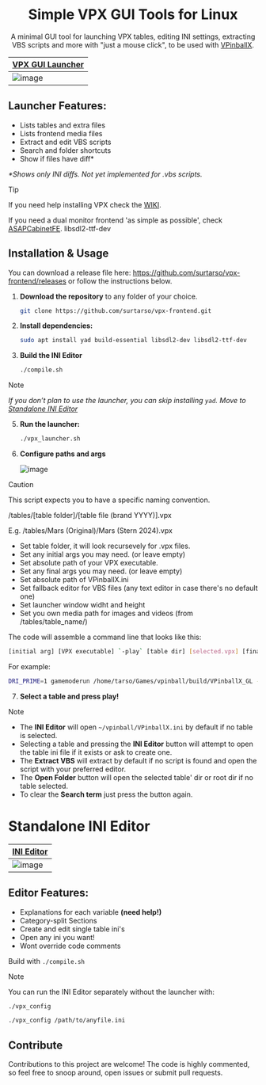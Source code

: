 <h1 align="center">Simple VPX GUI Tools for Linux</h1>
<p align="center">A minimal GUI tool for launching VPX tables, editing INI settings, extracting VBS scripts and more with "just a mouse click", to be used with <a href="https://github.com/vpinball/vpinball">VPinballX</a>.</p>

| **[VPX GUI Launcher](vpx_launcher.sh)** | 
|-------------------------------------|
| ![image](https://github.com/user-attachments/assets/d424151f-ce64-46d9-a42a-8e12e884b896) | 

## **Launcher Features:** 
 - Lists tables and extra files 
 - Lists frontend media files
 - Extract and edit VBS scripts
 - Search and folder shortcuts
 - Show if files have diff*
<p></p><i>*Shows only INI diffs. Not yet implemented for .vbs scripts.</i></p>

>[!TIP]
>If you need help installing VPX check the [WIKI](https://github.com/surtarso/vpx-frontend/wiki/Visual-Pinball-X-on-Debian-Linux).
>
>If you need a dual monitor frontend 'as simple as possible', check [ASAPCabinetFE](https://github.com/surtarso/ASAPCabinetFE/).
 libsdl2-ttf-dev

## **Installation & Usage**  

You can download a release file here: https://github.com/surtarso/vpx-frontend/releases or follow the instructions below.

1. **Download the repository** to any folder of your choice.
   ```bash
   git clone https://github.com/surtarso/vpx-frontend.git
   ```
   
3. **Install dependencies:**  
   ```bash
   sudo apt install yad build-essential libsdl2-dev libsdl2-ttf-dev
   ```
4. **Build the INI Editor**
   ```bash
   ./compile.sh
   ```
   
>[!NOTE]
*If you don’t plan to use the launcher, you can skip installing `yad`. Move to [Standalone INI Editor](#standalone-ini-editor)*

5. **Run the launcher:**  
   ```bash
   ./vpx_launcher.sh
   ```
   
6. **Configure paths and args**


   ![image](https://github.com/user-attachments/assets/f3d4ca55-99b2-4b96-be17-027d30a7e3c4)

>[!CAUTION]
>This script expects you to have a specific naming convention.
>
>/tables/[table folder]/[table file (brand YYYY)].vpx
>
>E.g. /tables/Mars (Original)/Mars (Stern 2024).vpx

   - Set table folder, it will look recursevely for .vpx files.
   - Set any initial args you may need. (or leave empty)
   - Set absolute path of your VPX executable.
   - Set any final args you may need. (or leave empty)
   - Set absolute path of VPinballX.ini
   - Set fallback editor for VBS files (any text editor in case there's no default one)
   - Set launcher window widht and height
   - Set you own media path for images and videos (from /tables/table_name/)
  
   The code will assemble a command line that looks like this:
   ```bash
   [initial arg] [VPX executable] `-play` [table dir] [selected.vpx] [final args]
   ```
   For example:
   ```bash
   DRI_PRIME=1 gamemoderun /home/tarso/Games/vpinball/build/VPinballX_GL -play /home/tarso/Games/vpinball/build/tables/tomandjerry/tomandjerry.vpx --fullscreen`
   ```

7. **Select a table and press play!**
>[!NOTE]
>   - The **INI Editor** will open `~/vpinball/VPinballX.ini` by default if no table is selected.
>   - Selecting a table and pressing the **INI Editor** button will attempt to open the table ini file if it exists or ask to create one.
>   - The **Extract VBS** will extract by default if no script is found and open the script with your preferred editor.
>   - The **Open Folder** button will open the selected table' dir or root dir if no table selected.
>   - To clear the **Search term** just press the button again.

# **Standalone INI Editor**  
| **[INI Editor](vpx_ini_editor.py)** |
|---------------------------------------|
| ![image](https://github.com/user-attachments/assets/b11bbccf-2844-4c14-b93f-0049c8b97717) |

## **Editor Features:**  
 - Explanations for each variable **(need help!)** 
 - Category-split Sections 
 - Create and edit single table ini's 
 - Open any ini you want! 
 - Wont override code comments 

Build with `./compile.sh`

>[!NOTE]
You can run the INI Editor separately without the launcher with:  
```bash
./vpx_config

./vpx_config /path/to/anyfile.ini
```

## Contribute

Contributions to this project are welcome! The code is highly commented, so feel free to snoop around, open issues or submit pull requests.
